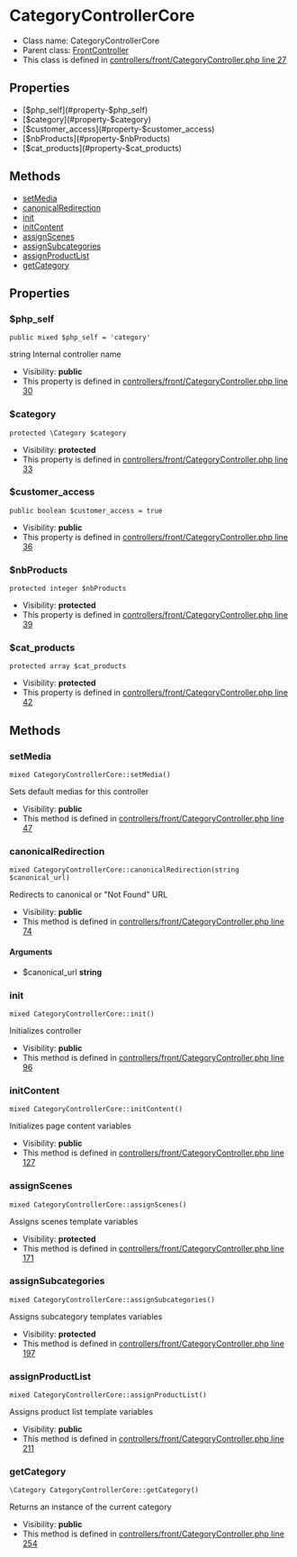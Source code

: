 CategoryControllerCore
===============






* Class name: CategoryControllerCore
* Parent class: [FrontController](FrontControllerCore)
* This class is defined in [controllers/front/CategoryController.php line 27](https://github.com/PrestaShop/PrestaShop/blob/1.6.1.1/controllers/front/CategoryController.php#L27)





Properties
----------

* [$php_self](#property-$php_self)
* [$category](#property-$category)
* [$customer_access](#property-$customer_access)
* [$nbProducts](#property-$nbProducts)
* [$cat_products](#property-$cat_products)

Methods
-------
* [setMedia](#method-setMedia)
* [canonicalRedirection](#method-canonicalRedirection)
* [init](#method-init)
* [initContent](#method-initContent)
* [assignScenes](#method-assignScenes)
* [assignSubcategories](#method-assignSubcategories)
* [assignProductList](#method-assignProductList)
* [getCategory](#method-getCategory)




Properties
----------


### <a name="property-$php_self"></a>$php_self

    public mixed $php_self = 'category'

string Internal controller name



* Visibility: **public**
* This property is defined in [controllers/front/CategoryController.php line 30](https://github.com/PrestaShop/PrestaShop/blob/1.6.1.1/controllers/front/CategoryController.php#L30)


### <a name="property-$category"></a>$category

    protected \Category $category





* Visibility: **protected**
* This property is defined in [controllers/front/CategoryController.php line 33](https://github.com/PrestaShop/PrestaShop/blob/1.6.1.1/controllers/front/CategoryController.php#L33)


### <a name="property-$customer_access"></a>$customer_access

    public boolean $customer_access = true





* Visibility: **public**
* This property is defined in [controllers/front/CategoryController.php line 36](https://github.com/PrestaShop/PrestaShop/blob/1.6.1.1/controllers/front/CategoryController.php#L36)


### <a name="property-$nbProducts"></a>$nbProducts

    protected integer $nbProducts





* Visibility: **protected**
* This property is defined in [controllers/front/CategoryController.php line 39](https://github.com/PrestaShop/PrestaShop/blob/1.6.1.1/controllers/front/CategoryController.php#L39)


### <a name="property-$cat_products"></a>$cat_products

    protected array $cat_products





* Visibility: **protected**
* This property is defined in [controllers/front/CategoryController.php line 42](https://github.com/PrestaShop/PrestaShop/blob/1.6.1.1/controllers/front/CategoryController.php#L42)


Methods
-------


### <a name="method-setMedia"></a>setMedia

    mixed CategoryControllerCore::setMedia()

Sets default medias for this controller



* Visibility: **public**
* This method is defined in [controllers/front/CategoryController.php line 47](https://github.com/PrestaShop/PrestaShop/blob/1.6.1.1/controllers/front/CategoryController.php#L47)




### <a name="method-canonicalRedirection"></a>canonicalRedirection

    mixed CategoryControllerCore::canonicalRedirection(string $canonical_url)

Redirects to canonical or "Not Found" URL



* Visibility: **public**
* This method is defined in [controllers/front/CategoryController.php line 74](https://github.com/PrestaShop/PrestaShop/blob/1.6.1.1/controllers/front/CategoryController.php#L74)


#### Arguments
* $canonical_url **string**



### <a name="method-init"></a>init

    mixed CategoryControllerCore::init()

Initializes controller



* Visibility: **public**
* This method is defined in [controllers/front/CategoryController.php line 96](https://github.com/PrestaShop/PrestaShop/blob/1.6.1.1/controllers/front/CategoryController.php#L96)




### <a name="method-initContent"></a>initContent

    mixed CategoryControllerCore::initContent()

Initializes page content variables



* Visibility: **public**
* This method is defined in [controllers/front/CategoryController.php line 127](https://github.com/PrestaShop/PrestaShop/blob/1.6.1.1/controllers/front/CategoryController.php#L127)




### <a name="method-assignScenes"></a>assignScenes

    mixed CategoryControllerCore::assignScenes()

Assigns scenes template variables



* Visibility: **protected**
* This method is defined in [controllers/front/CategoryController.php line 171](https://github.com/PrestaShop/PrestaShop/blob/1.6.1.1/controllers/front/CategoryController.php#L171)




### <a name="method-assignSubcategories"></a>assignSubcategories

    mixed CategoryControllerCore::assignSubcategories()

Assigns subcategory templates variables



* Visibility: **protected**
* This method is defined in [controllers/front/CategoryController.php line 197](https://github.com/PrestaShop/PrestaShop/blob/1.6.1.1/controllers/front/CategoryController.php#L197)




### <a name="method-assignProductList"></a>assignProductList

    mixed CategoryControllerCore::assignProductList()

Assigns product list template variables



* Visibility: **public**
* This method is defined in [controllers/front/CategoryController.php line 211](https://github.com/PrestaShop/PrestaShop/blob/1.6.1.1/controllers/front/CategoryController.php#L211)




### <a name="method-getCategory"></a>getCategory

    \Category CategoryControllerCore::getCategory()

Returns an instance of the current category



* Visibility: **public**
* This method is defined in [controllers/front/CategoryController.php line 254](https://github.com/PrestaShop/PrestaShop/blob/1.6.1.1/controllers/front/CategoryController.php#L254)




